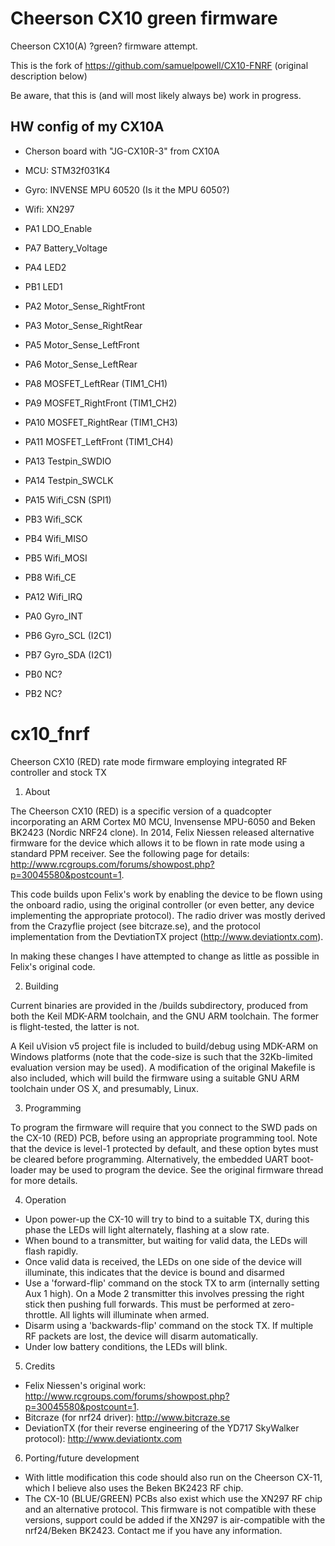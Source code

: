 Cheerson CX10 green firmware
============================

Cheerson CX10(A) ?green? firmware attempt.

This is the fork of https://github.com/samuelpowell/CX10-FNRF (original
description below)

Be aware, that this is (and will most likely always be) work in progress.

HW config of my CX10A
---------------------

- Cherson board with "JG-CX10R-3" from CX10A
- MCU: STM32f031K4
- Gyro: INVENSE MPU 60520 (Is it the MPU 6050?)
- Wifi: XN297


- PA1 LDO_Enable
- PA7 Battery_Voltage
- PA4 LED2
- PB1 LED1

- PA2 Motor_Sense_RightFront
- PA3 Motor_Sense_RightRear
- PA5 Motor_Sense_LeftFront
- PA6 Motor_Sense_LeftRear

- PA8 MOSFET_LeftRear (TIM1_CH1)
- PA9 MOSFET_RightFront (TIM1_CH2)
- PA10 MOSFET_RightRear (TIM1_CH3)
- PA11 MOSFET_LeftFront (TIM1_CH4)

- PA13 Testpin_SWDIO
- PA14 Testpin_SWCLK

- PA15 Wifi_CSN (SPI1)
- PB3 Wifi_SCK
- PB4 Wifi_MISO
- PB5 Wifi_MOSI
- PB8 Wifi_CE
- PA12 Wifi_IRQ

- PA0 Gyro_INT
- PB6 Gyro_SCL (I2C1)
- PB7 Gyro_SDA (I2C1)

- PB0 NC?
- PB2 NC?




cx10_fnrf
=========

Cheerson CX10 (RED) rate mode firmware employing integrated RF controller and stock TX

1. About

  The Cheerson CX10 (RED) is a specific version of a quadcopter incorporating an ARM Cortex M0 MCU, Invensense MPU-6050 and Beken BK2423 (Nordic NRF24 clone). In 2014, Felix Niessen released alternative firmware for the device which allows it to be flown in rate mode using a standard PPM receiver. See the following page for details: http://www.rcgroups.com/forums/showpost.php?p=30045580&postcount=1.
  
  This code builds upon Felix's work by enabling the device to be flown using the onboard radio, using the original controller (or even better, any device implementing the appropriate protocol). The radio driver was mostly derived from the Crazyflie project (see bitcraze.se), and the protocol implementation from the DevtiationTX project (http://www.deviationtx.com).
  
  In making these changes I have attempted to change as little as possible in Felix's original code.
  
2. Building

  Current binaries are provided in the /builds subdirectory, produced from both the Keil MDK-ARM toolchain, and the GNU ARM toolchain. The former is flight-tested, the latter is not.
  
  A Keil uVision v5 project file is included to build/debug using MDK-ARM on Windows platforms (note that the code-size is such that the 32Kb-limited evaluation version may be used). A modification of the original Makefile is also included, which will build the firmware using a suitable GNU ARM toolchain under OS X, and presumably, Linux.
  
3. Programming
  
  To program the firmware will require that you connect to the SWD pads on the CX-10 (RED) PCB, before using an appropriate programming tool. Note that the device is level-1 protected by default, and these option bytes must be cleared before programming. Alternatively, the embedded UART boot-loader may be used to program the device. See the original firmware thread for more details.
  
4. Operation

  + Upon power-up the CX-10 will try to bind to a suitable TX, during this phase the LEDs will light alternately, flashing at a slow rate.
  + When bound to a transmitter, but waiting for valid data, the LEDs will flash rapidly.
  + Once valid data is received, the LEDs on one side of the device will illuminate, this indicates that the device is bound and disarmed
  + Use a 'forward-flip' command on the stock TX to arm (internally setting Aux 1 high). On a Mode 2 transmitter this involves pressing the right stick then pushing full forwards. This must be performed at zero-throttle. All lights will illuminate when armed.
  + Disarm using a 'backwards-flip' command on the stock TX. If multiple RF packets are lost, the device will disarm automatically. 
  + Under low battery conditions, the LEDs will blink.
  
5. Credits

  + Felix Niessen's original work: http://www.rcgroups.com/forums/showpost.php?p=30045580&postcount=1.
  + Bitcraze (for nrf24 driver): http://www.bitcraze.se
  + DeviationTX (for their reverse engineering of the YD717 SkyWalker protocol): http://www.deviationtx.com
  
6. Porting/future development

  + With little modification this code should also run on the Cheerson CX-11, which I believe also uses the Beken BK2423 RF chip.
  + The CX-10 (BLUE/GREEN) PCBs also exist which use the XN297 RF chip and an alternative protocol. This firmware is not compatible with these versions, support could be added if the XN297 is air-compatible with the nrf24/Beken BK2423. Contact me if you have any information.
  
  
  
  
